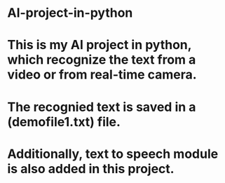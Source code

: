 # AI-project-in-python


# This is my AI project in python, which recognize the text from a video or from real-time camera.

# The recognied text is saved in a (demofile1.txt) file.

# Additionally, text to speech module is also added in this project.
